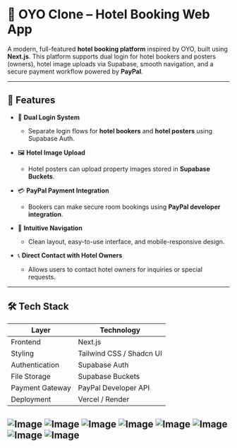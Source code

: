 # 🏨 OYO Clone – Hotel Booking Web App

A modern, full-featured **hotel booking platform** inspired by OYO, built using **Next.js**. This platform supports dual login for hotel bookers and posters (owners), hotel image uploads via Supabase, smooth navigation, and a secure payment workflow powered by **PayPal**.

---

## 🚀 Features

- 🔐 **Dual Login System**
  - Separate login flows for **hotel bookers** and **hotel posters** using Supabase Auth.

- 🖼️ **Hotel Image Upload**
  - Hotel posters can upload property images stored in **Supabase Buckets**.

- 💳 **PayPal Payment Integration**
  - Bookers can make secure room bookings using **PayPal developer integration**.

- 🧭 **Intuitive Navigation**
  - Clean layout, easy-to-use interface, and mobile-responsive design.

- 📞 **Direct Contact with Hotel Owners**
  - Allows users to contact hotel owners for inquiries or special requests.

---

## 🛠️ Tech Stack

| Layer        | Technology           |
|--------------|----------------------|
| Frontend     | Next.js              |
| Styling      | Tailwind CSS / Shadcn UI |
| Authentication | Supabase Auth    |
| File Storage | Supabase Buckets     |
| Payment Gateway | PayPal Developer API |
| Deployment   | Vercel / Render      |

![Image](https://github.com/user-attachments/assets/566719b2-a13a-4a4f-9e23-e0741e5a1642)
![Image](https://github.com/user-attachments/assets/89caa91a-d1a1-41d9-a7ca-862d319b15b0)
![Image](https://github.com/user-attachments/assets/24f067fb-c338-4560-899f-1d5b7f33409f)
![Image](https://github.com/user-attachments/assets/c995e823-ae2e-4960-8318-2bc5dc8b4ca3)
![Image](https://github.com/user-attachments/assets/9d21b64a-04bb-4f7b-be46-c8e6c7e4fc49)
![Image](https://github.com/user-attachments/assets/0d6bf523-eb7d-43e1-9c7e-15bb2a74aa4a)
![Image](https://github.com/user-attachments/assets/ecb28900-2d98-465a-9486-a06bd478fa54)
![Image](https://github.com/user-attachments/assets/5af8e822-fea3-4ca2-87b4-bef8f35875b4)
---
